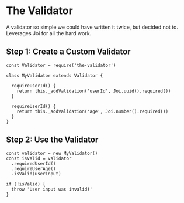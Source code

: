 # The Validator

A validator so simple we could have written it twice, but decided not to. Leverages Joi for all the hard work.

## Step 1: Create a Custom Validator
```
const Validator = require('the-validator')

class MyValidator extends Validator {

  requireUserId() {
    return this._addValidation('userId', Joi.uuid().required())
  }
  
  requireUserId() {
    return this._addValidation('age', Joi.number().required())
  }
}
```

## Step 2: Use the Validator
```
const validator = new MyValidator()
const isValid = validator
  .requiredUserId()
  .requireUserAge()
  .isValid(userInput)
  
if (!isValid) {
  throw 'User input was invalid!'
}
```